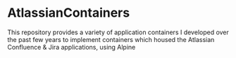 # AtlassianContainers
This repository provides a variety of application containers I developed over the past few years to implement containers which housed the Atlassian Confluence &amp; Jira applications, using Alpine

